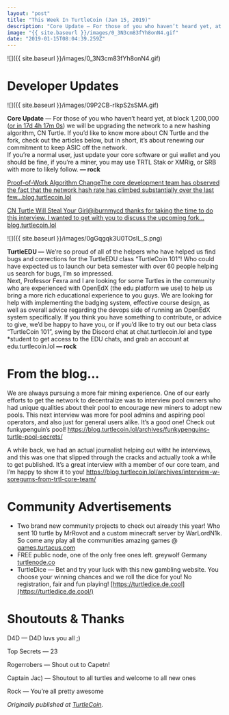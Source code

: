 ```yaml
---
layout: "post"
title: "This Week In TurtleCoin (Jan 15, 2019)"
description: "Core Update — For those of you who haven’t heard yet, at block 1,200,000 (or in 17d 4h 17m 0s) we will be upgrading the network to a new hashing algorithm, CN Turtle. If you’d like to know more about…"
image: "{{ site.baseurl }}/images/0_3N3cm83fYh8onN4.gif"
date: "2019-01-15T08:04:39.259Z"
---
```


![]({{ site.baseurl }}/images/0_3N3cm83fYh8onN4.gif)

# Developer Updates

![]({{ site.baseurl }}/images/09P2CB-rIkpS2sSMA.gif)

**Core Update** — For those of you who haven’t heard yet, at block 1,200,000 ([or in 17d 4h 17m 0s](http://explorer.turtlecoin.lol/)) we will be upgrading the network to a new hashing algorithm, CN Turtle. If you’d like to know more about CN Turtle and the fork, check out the articles below, but in short, it’s about renewing our commitment to keep ASIC off the network.  
If you’re a normal user, just update your core software or gui wallet and you should be fine, if you’re a miner, you may use TRTL Stak or XMRig, or SRB with more to likely follow. **— rock**

[Proof-of-Work Algorithm ChangeThe core development team has observed the fact that the network hash rate has climbed substantially over the last few…blog.turtlecoin.lol](https://blog.turtlecoin.lol/archives/proof-of-work-algorithm-change/)

[CN Turtle Will Steal Your Girl@iburnmycd thanks for taking the time to do this interview. I wanted to get with you to discuss the upcoming fork…blog.turtlecoin.lol](https://blog.turtlecoin.lol/archives/cn-turtle-will-steal-your-girl/)

![]({{ site.baseurl }}/images/0gGqgqk3U0TOsIL_S.png)

**TurtleEDU —** We’re so proud of all of the helpers who have helped us find bugs and corrections for the TurtleEDU class “TurtleCoin 101”! Who could have expected us to launch our beta semester with over 60 people helping us search for bugs, I’m so impressed.  
Next, Professor Fexra and I are looking for some Turtles in the community who are experienced with OpenEdX (the edu platform we use) to help us bring a more rich educational experience to you guys. We are looking for help with implementing the badging system, effective course design, as well as overall advice regarding the devops side of running an OpenEdX system specifically. If you think you have something to contribute, or advice to give, we’d be happy to have you, or if you’d like to try out our beta class “TurtleCoin 101”, swing by the Discord chat at chat.turtlecoin.lol and type \*student to get access to the EDU chats, and grab an account at edu.turtlecoin.lol **— rock**

# From the blog…

We are always pursuing a more fair mining experience. One of our early efforts to get the network to decentralize was to interview pool owners who had unique qualities about their pool to encourage new miners to adopt new pools. This next interview was more for pool admins and aspiring pool operators, and also just for general users alike. It’s a good one! Check out funkypenguin’s pool! <https://blog.turtlecoin.lol/archives/funkypenguins-turtle-pool-secrets/>

A while back, we had an actual journalist helping out witht he interviews, and this was one that slipped through the cracks and actually took a while to get published. It’s a great interview with a member of our core team, and I’m happy to show it to you! <https://blog.turtlecoin.lol/archives/interview-w-soregums-from-trtl-core-team/>

# Community Advertisements

- Two brand new community projects to check out already this year! Who sent 10 turtle by MrRovot and a custom minecraft server by WarLordN1k. So come any play all the communities amazing games @ [games.turtacus.com](https://www.games.turtacus.com/)
- FREE public node, one of the only free ones left. greywolf Germany [turtlenode.co](http://turtlenode.co:11898/feeinfo)
- TurtleDice — Bet and try your luck with this new gambling website. You choose your winning chances and we roll the dice for you! No registration, fair and fun playing! [https://turtledice.de.cool](https://turtledice.de.cool/)

# Shoutouts & Thanks

D4D — D4D luvs you all ;)

Top Secrets — 23

Rogerrobers — Shout out to Capetn!

Captain Jac) — Shoutout to all turtles and welcome to all new ones

Rock — You’re all pretty awesome

_Originally published at_ [_TurtleCoin_](http://blog.turtlecoin.lol/archives/this-week-in-turtlecoin-jan-15-2019/)_._
